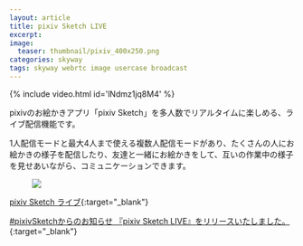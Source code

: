 ```yaml
---
layout: article
title: pixiv Sketch LIVE
excerpt: 
image:
  teaser: thumbnail/pixiv_400x250.png
categories: skyway
tags: skyway webrtc image usercase broadcast
---
```


{% include video.html id='lNdmz1jq8M4' %}

pixivのお絵かきアプリ「pixiv Sketch」を多人数でリアルタイムに楽しめる、ライブ配信機能です。

1人配信モードと最大4人まで使える複数人配信モードがあり、たくさんの人にお絵かきの様子を配信したり、友達と一緒にお絵かきをして、互いの作業中の様子を見せあいながら、コミュニケーションできます。

<figure>
	<img src="{{ site.url }}/images/pages/pixiv.png">
</figure>

[pixiv Sketch ライブ](https://sketch.pixiv.net/lives){:target="_blank"}

[#pixivSketchからのお知らせ 『pixiv Sketch LIVE』をリリースいたしました。](https://sketch.pixiv.net/items/2986366248775814404){:target="_blank"}
